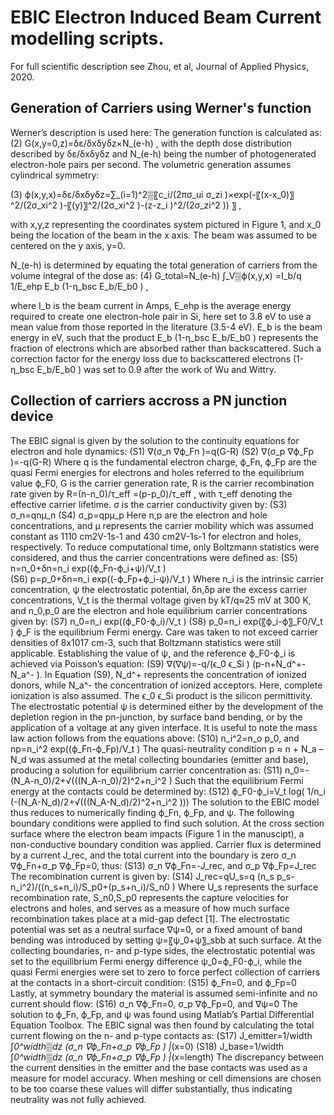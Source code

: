 # EBIC Electron Induced Beam Current modelling scripts.
For full scientific description see Zhou, et al, Journal of Applied Physics, 2020.

## Generation of Carriers using Werner's function
Werner’s description is used here:
The generation function is calculated as:
(2)	G(x,y=0,z)=δε/δxδyδz×N_(e-h) 	,
with the depth dose distribution described by δε/δxδyδz and N_(e-h) being the number of photogenerated electron-hole pairs per second. The volumetric generation assumes cylindrical symmetry:

(3)	ϕ(x,y,x)=δε/δxδyδz=∑_(i=1)^2▒〖c_i/(2πσ_ui σ_zi )×exp⁡(-〖(x-x_0)〗^2/(2σ_xi^2 )-〖(y)〗^2/(2σ_xi^2 )-(z-z_i )^2/(2σ_zi^2 )) 〗 ,

with x,y,z representing the coordinates system pictured in Figure 1, and x_0 being the location of the beam in the x axis. The beam was assumed to be centered on the y axis, y=0. 

N_(e-h) is determined by equating the total generation of carriers from the volume integral of the dose as: 
(4)	G_total=N_(e-h) ∫_V▒ϕ(x,y,x) =I_b/q  1/E_ehp  E_b (1-η_bsc  E_b/E_b0 ) ,

where I_b is the beam current in Amps,  E_ehp is the average energy required to create one electron-hole pair in Si, here set to 3.8 eV to use a mean value from those reported in the literature (3.5-4 eV). E_b is the beam energy in eV, such that the product E_b (1-η_bsc E_b/E_b0  ) represents the fraction of electrons which are absorbed rather than backscattered. Such a correction factor for the energy loss due to backscattered electrons (1-η_bsc E_b/E_b0  ) was set to 0.9 after the work of Wu and Wittry.

## Collection of carriers accross a PN junction device

The EBIC signal is given by the solution to the continuity equations for electron and hole dynamics:
(S1)	∇(σ_n ∇ϕ_Fn )=q(G-R)
(S2)	 ∇(σ_p ∇ϕ_Fp )=-q(G-R)
Where q is the fundamental electron charge, ϕ_Fn, ϕ_Fp are the quasi Fermi energies for electrons and holes referred to the equilibrium value ϕ_F0, G is the carrier generation rate, R is the carrier recombination rate given by R=(n-n_0)/τ_eff  =(p-p_0)/τ_eff  ,  with τ_eff denoting the effective carrier lifetime. σ is the carrier conductivity given by:
(S3)	σ_n=qnμ_n
(S4)	σ_p=qpμ_p
Here n,p are the electron and hole concentrations, and μ represents the carrier mobility which was assumed constant as 1110 cm2V-1s-1 and 430 cm2V-1s-1 for electron and holes, respectively. To reduce computational time, only Boltzmann statistics were considered, and thus the carrier concentrations were defined as:
(S5)	n=n_0+δn=n_i  exp⁡((ϕ_Fn-ϕ_i+ψ)/V_t )	
(S6)	p=p_0+δn=n_i  exp⁡((-ϕ_Fp+ϕ_i-ψ)/V_t )
Where n_i is the intrinsic carrier concentration, ψ the electrostatic potential, δn,δp are the excess carrier concentrations,  V_t is the thermal voltage given by kT/q≈25 mV at 300 K, and n_0,p_0 are the electron and hole equilibrium carrier concentrations given by:
(S7)	n_0=n_i  exp⁡((ϕ_F0-ϕ_i)/V_t )
(S8)	p_0=n_i  exp⁡(〖ϕ_i-ϕ〗_F0/V_t )
ϕ_F is the equilibrium Fermi energy. Care was taken to not exceed carrier densities of 8x1017 cm-3, such that Boltzmann statistics were still applicable. Establishing the value of ψ, and the reference ϕ_F0-ϕ_i is achieved via Poisson’s equation:
(S9)	∇(∇ψ)=-q/(ϵ_0 ϵ_Si ) (p-n+N_d^+-N_a^- ).
In Equation (S9), N_d^+ represents the concentration of ionized donors, while N_a^- the concentration of ionized acceptors. Here, complete ionization is also assumed. The ϵ_0 ϵ_Si product is the silicon permittivity. The electrostatic potential ψ is determined either by the development of the depletion region in the pn-junction, by surface band bending, or by the application of a voltage at any given interface. It is useful to note the mass law action follows from the equations above:
(S10)	n_i^2=n_o p_0, and  np=n_i^2  exp⁡((ϕ_Fn-ϕ_Fp)/V_t )
The quasi-neutrality condition p ≈ n + N_a  – N_d was assumed at the metal collecting boundaries (emitter and base), producing a solution for equilibrium carrier concentration as:
(S11)	n_0=-(N_A-n_0)/2+√(((N_A-n_0)/2)^2+n_i^2 )
Such that the equilibrium Fermi energy at the contacts could be determined by:
(S12)	ϕ_F0-ϕ_i=V_t  log⁡( 1/n_i  (-(N_A-N_d)/2+√(((N_A-N_d)/2)^2+n_i^2 )))
The solution to the EBIC model thus reduces to numerically finding ϕ_Fn, ϕ_Fp, and ψ.
The following boundary conditions were applied to find such solution. 
At the cross section surface where the electron beam impacts (Figure 1 in the manuscipt), a non-conductive boundary condition was applied. Carrier flux is determined by a current J_rec, and the total current into the boundary is zero σ_n ∇ϕ_Fn+σ_p ∇ϕ_Fp=0, thus:
(S13)	σ_n ∇ϕ_Fn=-J_rec, and  σ_p ∇ϕ_Fp=J_rec
The recombination current is given by:
(S14)	J_rec=qU_s=q (n_s p_s-n_i^2)/((n_s+n_i)/S_p0+(p_s+n_i)/S_n0 )
Where U_s represents the surface recombination rate, S_n0,S_p0 represents the capture velocities for electrons and holes, and serves as a measure of how much surface recombination takes place at a mid-gap defect [1]. The electrostatic potential was set as a neutral surface ∇ψ=0, or a fixed amount of band bending was introduced by setting ψ=〖ψ_0+ψ〗_sbb at such surface.
At the collecting boundaries, n- and p-type sides, the electrostatic potential was set to the equilibrium Fermi energy difference ψ_0=ϕ_F0-ϕ_i, while the quasi Fermi energies were set to zero to force perfect collection of carriers at the contacts in a short-circuit condition:
(S15)	ϕ_Fn=0, and ϕ_Fp=0
Lastly, at symmetry boundary the material is assumed semi-infinite and no current should flow:
(S16)	σ_n ∇ϕ_Fn=0, σ_p ∇ϕ_Fp=0, and ∇ψ=0
The solution to ϕ_Fn, ϕ_Fp, and ψ was found using Matlab’s Partial Differential Equation Toolbox. The EBIC signal was then found by calculating the total current flowing on the n- and p-type contacts as:
(S17)	J_emitter=1/width ∫_0^width▒dz (σ_n ∇ϕ_Fn+σ_p ∇ϕ_Fp )  |_(x=0)
(S18)	J_base=1/width ∫_0^width▒dz (σ_n ∇ϕ_Fn+σ_p ∇ϕ_Fp )    |_(x=length)
The discrepancy between the current densities in the emitter and the base contacts was used as a measure for model accuracy. When meshing or cell dimensions are chosen to be too coarse these values will differ substantially, thus indicating neutrality was not fully achieved.
